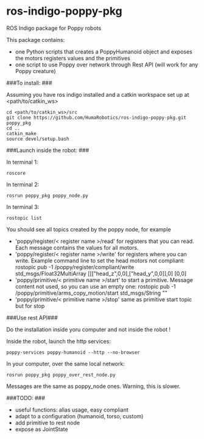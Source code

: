 # ros-indigo-poppy-pkg
ROS Indigo package for Poppy robots

This package contains:
- one Python scripts that creates a PoppyHumanoid object and exposes the motors registers values and the primitives
- one script to use Poppy over network through Rest API (will work for any Poppy creature)

###To install: ###

Assuming you have ros indigo installed and a catkin workspace set up at <path/to/catkin_ws>

    cd <path/to/catkin_ws>/src
    git clone https://github.com/HumaRobotics/ros-indigo-poppy-pkg.git poppy_pkg
    cd ..
    catkin_make
    source devel/setup.bash

###Launch inside the robot: ###

In terminal 1:

    roscore
    
In terminal 2:

    rosrun poppy_pkg poppy_node.py
    
In terminal 3:

    rostopic list

You should see all topics created by the poppy node, for example
- 'poppy/register/< register name >/read' for registers that you can read. Each message contains the values for all motors.
- 'poppy/register/< register name >/write' for registers where you can write. Example command line to set the head motors not compliant: rostopic pub -1 /poppy/register/compliant/write std_msgs/Float32MultiArray [[["head_z",0,0],["head_y",0,0]],0] [0,0]
- 'poppy/primitive/< primitive name >/start' to start a primitive. Message content not used, so you can use an empty one: rostopic pub -1 /poppy/primitive/arms_copy_motion/start std_msgs/String ""
- 'poppy/primitive/< primitive name >/stop' same as primitive start topic but for stop

###Use rest API###

Do the installation inside yoru computer and not inside the robot !

Inside the robot, launch the http services:

    poppy-services poppy-humanoid --http --no-browser
    
In your computer, over the same local network:

    rosrun poppy_pkg poppy_over_rest_node.py
    
Messages are the same as poppy_node ones. Warning, this is slower.

###TODO: ###

- useful functions: alias usage, easy compliant
- adapt to a configuration (humanoid, torso, custom)
- add primitive to rest node
- expose as JointState
